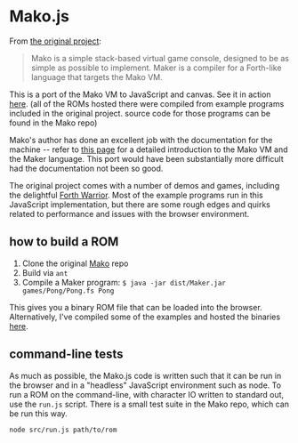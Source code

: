 # Mako.js

From [the original project](https://github.com/JohnEarnest/Mako):

> Mako is a simple stack-based virtual game console, designed to be as
> simple as possible to implement. Maker is a compiler for a Forth-like
> language that targets the Mako VM.

This is a port of the Mako VM to JavaScript and canvas. See it in
action
[here](http://mako.js.s3-website-us-east-1.amazonaws.com/). (all of
the ROMs hosted there were compiled from example programs included in
the original project. source code for those programs can be found in
the Mako repo)

Mako's author has done an excellent job with the documentation for the
machine -- refer to [this
page](https://github.com/JohnEarnest/Mako/blob/master/docs/makoBasics.md)
for a detailed introduction to the Mako VM and the Maker
language. This port would have been substantially more difficult had
the documentation not been so good.

The original project comes with a number of demos and games, including
the delightful [Forth
Warrior](https://github.com/JohnEarnest/Mako/tree/master/games/Warrior2). Most
of the example programs run in this JavaScript implementation, but
there are some rough edges and quirks related to performance and
issues with the browser environment.

## how to build a ROM

1. Clone the original [Mako](https://github.com/JohnEarnest/Mako) repo
2. Build via `ant`
3. Compile a Maker program: `$ java -jar dist/Maker.jar games/Pong/Pong.fs Pong`

This gives you a binary ROM file that can be loaded into the
browser. Alternatively, I've compiled some of the examples and
hosted the binaries [here](http://mako.js.s3-website-us-east-1.amazonaws.com/).

## command-line tests

As much as possible, the Mako.js code is written such that it can be
run in the browser and in a "headless" JavaScript environment such as
node. To run a ROM on the command-line, with character IO written to
standard out, use the `run.js` script. There is a small test suite in
the Mako repo, which can be run this way.

    node src/run.js path/to/rom
